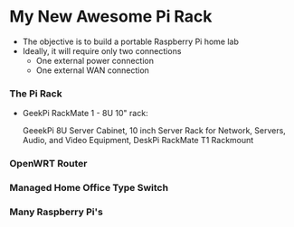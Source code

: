 # My New Awesome Pi Rack
  * The objective is to build a portable Raspberry Pi home lab 
  * Ideally, it will require only two connections
    * One external power connection
    * One external WAN connection
### The Pi Rack
  * GeekPi RackMate 1 - 8U 10" rack:

    GeeekPi 8U Server Cabinet, 10 inch Server Rack for Network, Servers, Audio, and Video Equipment, DeskPi RackMate T1 Rackmount


### OpenWRT Router

### Managed Home Office Type Switch

### Many Raspberry Pi's

